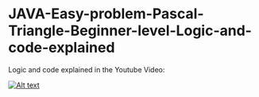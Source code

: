 # JAVA-Easy-problem-Pascal-Triangle-Beginner-level-Logic-and-code-explained
Logic and code explained in the Youtube Video:


[![Alt text](https://document-export.canva.com/zYSS8/DAFFq0zYSS8/9/thumbnail/0001.png?X-Amz-Algorithm=AWS4-HMAC-SHA256&X-Amz-Credential=AKIAQYCGKMUHWDTJW6UD%2F20220706%2Fus-east-1%2Fs3%2Faws4_request&X-Amz-Date=20220706T033923Z&X-Amz-Expires=60215&X-Amz-Signature=73b2e6e46afd7c31e0f1e240fc3382dd948abd5a40ad04d612d4f43faa50920b&X-Amz-SignedHeaders=host&response-expires=Wed%2C%2006%20Jul%202022%2020%3A22%3A58%20GMT)](https://youtu.be/Ejn9eBzh5IA)

